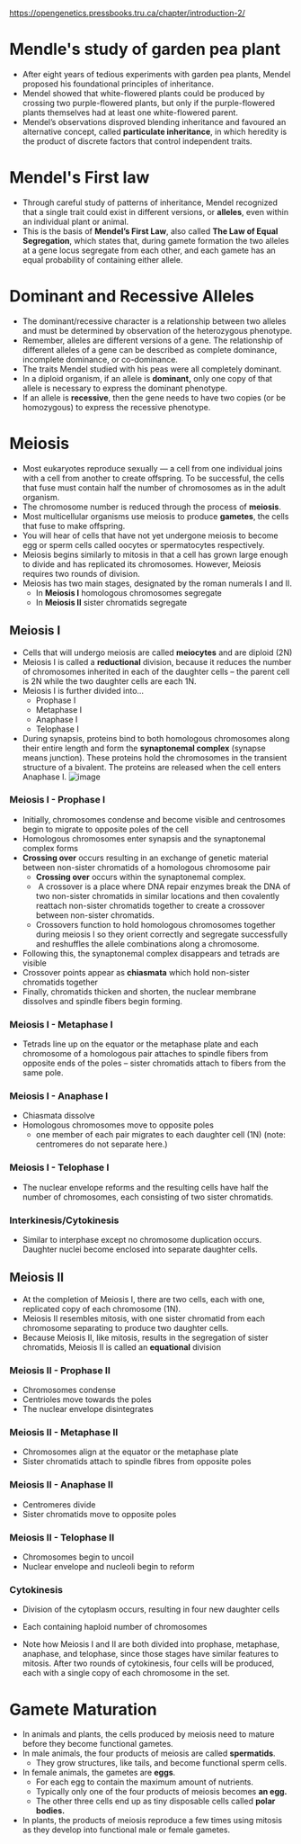 https://opengenetics.pressbooks.tru.ca/chapter/introduction-2/
# Mendle's study of garden pea plant
- After eight years of tedious experiments with garden pea plants, Mendel proposed his foundational principles of inheritance.
- Mendel showed that white-flowered plants could be produced by crossing two purple-flowered plants, but only if the purple-flowered plants themselves had at least one white-flowered parent.
- Mendel’s observations disproved blending inheritance and favoured an alternative concept, called **particulate inheritance**, in which heredity is the product of discrete factors that control independent traits.
# Mendel's First law
- Through careful study of patterns of inheritance, Mendel recognized that a single trait could exist in different versions, or **alleles**, even within an individual plant or animal.
- This is the basis of **Mendel’s First Law**, also called **The Law of Equal Segregation**, which states that, during gamete formation the two alleles at a gene locus segregate from each other, and each gamete has an equal probability of containing either allele.
# Dominant and Recessive Alleles
- The dominant/recessive character is a relationship between two alleles and must be determined by observation of the heterozygous phenotype.
- Remember, alleles are different versions of a gene. The relationship of different alleles of a gene can be described as complete dominance, incomplete dominance, or co-dominance.
- The traits Mendel studied with his peas were all completely dominant.
- In a diploid organism, if an allele is **dominant,** only one copy of that allele is necessary to express the dominant phenotype.
- If an allele is **recessive**, then the gene needs to have two copies (or be homozygous) to express the recessive phenotype.
# Meiosis
- Most eukaryotes reproduce sexually — a cell from one individual joins with a cell from another to create offspring. To be successful, the cells that fuse must contain half the number of chromosomes as in the adult organism.
- The chromosome number is reduced through the process of **meiosis**.
- Most multicellular organisms use meiosis to produce **gametes**, the cells that fuse to make offspring.
- You will hear of cells that have not yet undergone meiosis to become egg or sperm cells called oocytes or spermatocytes respectively.
- Meiosis begins similarly to mitosis in that a cell has grown large enough to divide and has replicated its chromosomes. However, Meiosis requires two rounds of division.
- Meiosis has two main stages, designated by the roman numerals I and II.
	- In **Meiosis I** homologous chromosomes segregate
	- In **Meiosis II** sister chromatids segregate
## Meiosis I
- Cells that will undergo meiosis are called **meiocytes** and are diploid (2N)
- Meiosis I is called a **reductional** division, because it reduces the number of chromosomes inherited in each of the daughter cells – the parent cell is 2N while the two daughter cells are each 1N.
- Meiosis I is further divided into...
	- Prophase I
	- Metaphase I
	- Anaphase I
	- Telophase I
- During synapsis, proteins bind to both homologous chromosomes along their entire length and form the **synaptonemal complex** (synapse means junction). These proteins hold the chromosomes in the transient structure of a bivalent. The proteins are released when the cell enters Anaphase I.
	![image](http://opengenetics.pressbooks.tru.ca/wp-content/uploads/sites/42/2020/11/ch1-pic7.png)
### Meiosis I - Prophase I
- Initially, chromosomes condense and become visible and centrosomes begin to migrate to opposite poles of the cell
- Homologous chromosomes enter synapsis and the synaptonemal complex forms
- **Crossing over** occurs resulting in an exchange of genetic material between non-sister chromatids of a homologous chromosome pair
	- **Crossing over** occurs within the synaptonemal complex.
	-  A crossover is a place where DNA repair enzymes break the DNA of two non-sister chromatids in similar locations and then covalently reattach non-sister chromatids together to create a crossover between non-sister chromatids.
	- Crossovers function to hold homologous chromosomes together during meiosis I so they orient correctly and segregate successfully and reshuffles the allele combinations along a chromosome.
- Following this, the synaptonemal complex disappears and tetrads are visible
- Crossover points appear as **chiasmata** which hold non-sister chromatids together
- Finally, chromatids thicken and shorten, the nuclear membrane dissolves and spindle fibers begin forming.
### Meiosis I - Metaphase I 
- Tetrads line up on the equator or the metaphase plate and each chromosome of a homologous pair attaches to spindle fibers from opposite ends of the poles – sister chromatids attach to fibers from the same pole.
### Meiosis I - Anaphase I
- Chiasmata dissolve
- Homologous chromosomes move to opposite poles
	- one member of each pair migrates to each daughter cell (1N)
(note: centromeres do not separate here.)
### Meiosis I - Telophase I
- The nuclear envelope reforms and the resulting cells have half the number of chromosomes, each consisting of two sister chromatids.
### Interkinesis/Cytokinesis
- Similar to interphase except no chromosome duplication occurs. Daughter nuclei become enclosed into separate daughter cells.
## Meiosis II
- At the completion of Meiosis I, there are two cells, each with one, replicated copy of each chromosome (1N).
- Meiosis II resembles mitosis, with one sister chromatid from each chromosome separating to produce two daughter cells.
- Because Meiosis II, like mitosis, results in the segregation of sister chromatids, Meiosis II is called an **equational** division
### Meiosis II - Prophase II
- Chromosomes condense
- Centrioles move towards the poles
- The nuclear envelope disintegrates
### Meiosis II - Metaphase II
- Chromosomes align at the equator or the metaphase plate
- Sister chromatids attach to spindle fibres from opposite poles
### Meiosis II - Anaphase II
- Centromeres divide
- Sister chromatids move to opposite poles
### Meiosis II - Telophase II
- Chromosomes begin to uncoil
- Nuclear envelope and nucleoli begin to reform
### Cytokinesis
- Division of the cytoplasm occurs, resulting in four new daughter cells
- Each containing haploid number of chromosomes

- Note how Meiosis I and II are both divided into prophase, metaphase, anaphase, and telophase, since those stages have similar features to mitosis. After two rounds of cytokinesis, four cells will be produced, each with a single copy of each chromosome in the set.
# Gamete Maturation
- In animals and plants, the cells produced by meiosis need to mature before they become functional gametes.
- In male animals, the four products of meiosis are called **spermatids**.
	- They grow structures, like tails, and become functional sperm cells.
- In female animals, the gametes are **eggs**.
	- For each egg to contain the maximum amount of nutrients.
	- Typically only one of the four products of meiosis becomes **an egg.**
	- The other three cells end up as tiny disposable cells called **polar bodies.**
- In plants, the products of meiosis reproduce a few times using mitosis as they develop into functional male or female gametes.